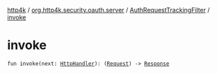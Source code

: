 [http4k](../../index.md) / [org.http4k.security.oauth.server](../index.md) / [AuthRequestTrackingFilter](index.md) / [invoke](./invoke.md)

# invoke

`fun invoke(next: `[`HttpHandler`](../../org.http4k.core/-http-handler.md)`): (`[`Request`](../../org.http4k.core/-request/index.md)`) -> `[`Response`](../../org.http4k.core/-response/index.md)